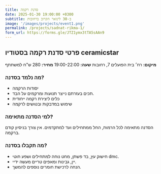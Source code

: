 ```yaml
---
title: סדנת רקמה
date: 2025-01-30 19:00:00 +0300
subtitle: ב-30 לינואר הקרוב ברחובות
image: '/images/projects/event1.png'
permalink: /projects/sadnat-rikma-1/
form_url: https://forms.gle/JTZ1ymx3tTA5sAAn9
---
```


## פרטי סדנת רקמה בסטודיו ceramicstar

**מיקום:** רח׳ בית הפועלים 7, רחובות
**שעה:** 19:00-22:00 
**מחיר:** 280 ש"ח למשתתף  

### מה נלמד בסדנה?

- יסודות הרקמה
- תכים בעזרתם נייצר תנועות ומרקמים על הבד.
- כלים ליצירת רקמה ייחודית
- שימוש במדבקות ובטושים לרקמה

### למי הסדנה מתאימה?

הסדנה מתאימה לכל הרמות, החל ממתחילים ועד למתקדמים. אין צורך בניסיון קודם ברקמה.

### מה תקבלו בסדנה?

- חישוק עץ, בד פשתן, מחט נוחה למתחילים ושפע חוטי dmc.
- יין, גבינות ומאפים טריים מעשה ידיי.
- הנחה לרכישת חומרים נוספים להמשך.
